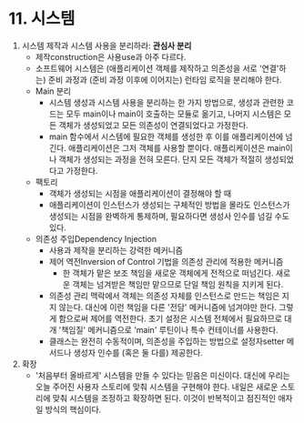 # 11. 시스템

1. 시스템 제작과 시스템 사용을 분리하라: **관심사 분리**
   - 제작construction은 사용use과 아주 다르다.
   - 소프트웨어 시스템은 (애플리케이션 객체를 제작하고 의존성을 서로 '연결'하는) 준비 과정과 (준비 과정 이후에 이어지는) 런타임 로직을 분리해야 한다.
   - Main 분리
     - 시스템 생성과 시스템 사용을 분리하는 한 가지 방법으로, 생성과 관련한 코드는 모두 main이나 main이 호출하는 모듈로 옮기고, 나머지 시스템은 모든 객체가 생성되었고 모든 의존성이 연결되었다고 가정한다.
     - main 함수에서 시스템에 필요한 객체를 생성한 후 이를 애플리케이션에 넘긴다. 애플리케이션은 그저 객체를 사용할 뿐이다. 애플리케이션은 main이나 객체가 생성되는 과정을 전혀 모른다. 단지 모든 객체가 적절히 생성되었다고 가정한다.
   - 팩토리
     - 객체가 생성되는 시점을 애플리케이션이 결정해야 할 때
     - 애플리케이션이 인스턴스가 생성되는 구체적인 방법을 몰라도 인스턴스가 생성되는 시점을 완벽하게 통제하며, 필요하다면 생성사 인수를 넘길 수도 있다.
   - 의존성 주입Dependency Injection
     - 사용과 제작을 분리하는 강력한 메커니즘
     - 제어 역전Inversion of Control 기법을 의존성 관리에 적용한 메커니즘
       - 한 객체가 맡은 보조 책임을 새로운 객체에게 전적으로 떠넘긴다. 새로운 객체는 넘겨받은 책임만 맡으므로 단일 책임 원칙을 지키게 된다. 
     - 의존성 관리 맥락에서 객체는 의존성 자체를 인스턴스로 만드는 책임은 지지 않는다. 대신에 이런 책임을 다른 '전담' 메커니즘에 넘겨야만 한다. 그렇게 함으로써 제어를 역전한다. 초기 설정은 시스템 전체에서 필요하므로 대개 '책임질' 메커니즘으로 'main' 루틴이나 특수 컨테이너를 사용한다.
     - 클래스는 완전히 수동적이며, 의존성을 주입하는 방법으로 설정자setter 메서드나 생성자 인수를 (혹은 둘 다를) 제공한다.
2. 확장
   - '처음부터 올바르게' 시스템을 만들 수 있다는 믿음은 미신이다. 대신에 우리는 오늘 주어진 사용자 스토리에 맞춰 시스템을 구현해야 한다. 내일은 새로운 스토리에 맞춰 시스템을 조정하고 확장하면 된다. 이것이 반복적이고 점진적인 애자일 방식의 핵심이다.
